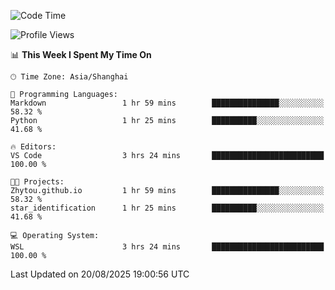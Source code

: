 <!--START_SECTION:waka-->
![Code Time](http://img.shields.io/badge/Code%20Time-3%2C078%20hrs%2035%20mins-blue)

![Profile Views](http://img.shields.io/badge/Profile%20Views-0-blue)

📊 **This Week I Spent My Time On** 

```text
🕑︎ Time Zone: Asia/Shanghai

💬 Programming Languages: 
Markdown                 1 hr 59 mins        ███████████████░░░░░░░░░░   58.32 % 
Python                   1 hr 25 mins        ██████████░░░░░░░░░░░░░░░   41.68 % 

🔥 Editors: 
VS Code                  3 hrs 24 mins       █████████████████████████   100.00 % 

🐱‍💻 Projects: 
Zhytou.github.io         1 hr 59 mins        ███████████████░░░░░░░░░░   58.32 % 
star_identification      1 hr 25 mins        ██████████░░░░░░░░░░░░░░░   41.68 % 

💻 Operating System: 
WSL                      3 hrs 24 mins       █████████████████████████   100.00 % 
```


 Last Updated on 20/08/2025 19:00:56 UTC
<!--END_SECTION:waka-->